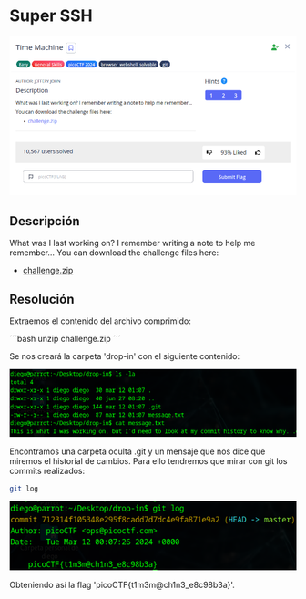 # Super SSH
![Descripcion del CTF](img/description.png)

## Descripción
What was I last working on? I remember writing a note to help me remember... You can download the challenge files here:

- [challenge.zip](https://artifacts.picoctf.net/c_titan/162/challenge.zip)

## Resolución
Extraemos el contenido del archivo comprimido:

´´´bash
unzip challenge.zip
´´´

Se nos creará la carpeta 'drop-in' con el siguiente contenido:

![Consola](img/1.png)

Encontramos una carpeta oculta .git y un mensaje que nos dice que miremos el historial de cambios.
Para ello tendremos que mirar con git los commits realizados:

```bash
git log
```

![Consola](img/2.png)

Obteniendo así la flag 'picoCTF{t1m3m@ch1n3_e8c98b3a}'.